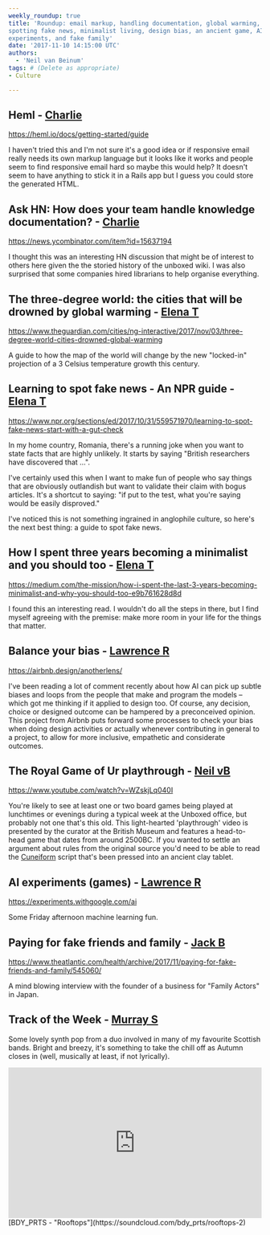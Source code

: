```yaml
---
weekly_roundup: true
title: 'Roundup: email markup, handling documentation, global warming, 
spotting fake news, minimalist living, design bias, an ancient game, AI 
experiments, and fake family'
date: '2017-11-10 14:15:00 UTC'
authors:
  - 'Neil van Beinum'
tags: # (Delete as appropriate)
- Culture

---
```


## Heml - [Charlie](/people#charlie-egan)

https://heml.io/docs/getting-started/guide

I haven't tried this and I'm not sure it's a good idea or if responsive email really needs its own markup language but it looks like it works and people seem to find responsive email hard so maybe this would help? It doesn't seem to have anything to stick it in a Rails app but I guess you could store the generated HTML.

## Ask HN: How does your team handle knowledge documentation? - [Charlie](/people#charlie-egan)

https://news.ycombinator.com/item?id=15637194

I thought this was an interesting HN discussion that might be of interest to others here given the the storied history of the unboxed wiki. I was also surprised that some companies hired librarians to help organise everything.

## The three-degree world: the cities that will be drowned by global warming - [Elena T](/people#elena-tanasoiu)

https://www.theguardian.com/cities/ng-interactive/2017/nov/03/three-degree-world-cities-drowned-global-warming

A guide to how the map of the world will change by the new "locked-in" projection of a 3 Celsius temperature growth this century. 

## Learning to spot fake news - An NPR guide - [Elena T](/people#elena-tanasoiu)

https://www.npr.org/sections/ed/2017/10/31/559571970/learning-to-spot-fake-news-start-with-a-gut-check

In my home country, Romania, there's a running joke when you want to state facts that are highly unlikely. It starts by saying "British researchers have discovered that ...".

I've certainly used this when I want to make fun of people who say things that are obviously outlandish but want to validate their claim with bogus articles. It's a shortcut to saying: "if put to the test, what you're saying would be easily disproved."

I've noticed this is not something ingrained in anglophile culture, so here's the next best thing: a guide to spot fake news. 

## How I spent three years becoming a minimalist and you should too - [Elena T](/people#elena-tanasoiu)

https://medium.com/the-mission/how-i-spent-the-last-3-years-becoming-minimalist-and-why-you-should-too-e9b761628d8d

I found this an interesting read. I wouldn't do all the steps in there, but I find myself agreeing with the premise: make more room in your life for the things that matter. 

## Balance your bias - [Lawrence R](/people#lawrence-richards)

https://airbnb.design/anotherlens/

I've been reading a lot of comment recently about how AI can pick up subtle biases and loops from the people that make and program the models – which got me thinking if it applied to design too. Of course, any decision, choice or designed outcome can be hampered by a preconceived opinion. This project from Airbnb puts forward some processes to check your bias when doing design activities or actually whenever contributing in general to a project, to allow for more inclusive, empathetic and considerate outcomes. 

## The Royal Game of Ur playthrough - [Neil vB](/people#neil-van-beinum)

https://www.youtube.com/watch?v=WZskjLq040I

You're likely to see at least one or two board games being played at lunchtimes or evenings during a typical week at the Unboxed office, but probably not one that's this old. This light-hearted 'playthrough' video is presented by the curator at the British Museum and features a head-to-head game that dates from around 2500BC. If you wanted to settle an argument about rules from the original source you'd need to be able to read the [Cuneiform](https://en.wikipedia.org/wiki/Cuneiform_script) script that's been pressed into an ancient clay tablet.

## AI experiments (games) - [Lawrence R](/people#lawrence-richards)

https://experiments.withgoogle.com/ai

Some Friday afternoon machine learning fun. 

## Paying for fake friends and family - [Jack B](/people#jack-bracewell)

https://www.theatlantic.com/health/archive/2017/11/paying-for-fake-friends-and-family/545060/

A mind blowing interview with the founder of a business for "Family Actors" in Japan.

## Track of the Week - [Murray S](/people#murray-steele)

Some lovely synth pop from a duo involved in many of my favourite 
Scottish bands.  Bright and breezy, it's something to take the chill off 
as Autumn closes in (well, musically at least, if not lyrically).

<iframe width="100%" height="300" scrolling="no" frameborder="no" src="https://w.soundcloud.com/player/?url=https%3A//api.soundcloud.com/tracks/333096889&amp;color=%23ff5500&amp;auto_play=false&amp;hide_related=false&amp;show_comments=true&amp;show_user=true&amp;show_reposts=false&amp;show_teaser=true&amp;visual=true"></iframe>
[BDY_PRTS - "Rooftops"](https://soundcloud.com/bdy_prts/rooftops-2)
